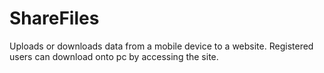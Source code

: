 ShareFiles
==========

Uploads or downloads data from a mobile device to a website. Registered users can download onto pc by accessing the site.
